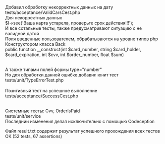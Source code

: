 Добавил обработку некорректных данных на дату<br>
tests/acceptance/ValidCarsCest.php<br>
Для некорректных данных  
        $I->see('Ваша карта устарела, проверьте срок действия!!!');
<br>И все сотальные тесты, также предусматривают ситуацию с не валидной датой
<br>
Поля введенные пользователем, обрабатываются на уровне типов php<br>
Конструктором класса Back
<br>
     public function __construct(int $card_number, string $card_holder, $card_expiration, int $cvv, int $order_number, float $sum)

<br>
А также типами полей формы  type="number" <br>
Но для обработки данной ошибке добавил юнит тест
<br>
tests/unit/TypeErrorTest.php<br> <br>
Позитивный тест на успешное выполнение <br>
tests/acceptance/SuccessCest.php<br><br>

Системные тесты: Cvv, OrderIsPaid<br>
 tests/unit/service
 <br>
 Последнии изменения делал исключительно с помощью Codeception


Файл result.txt содержит результат успешного прохождения всех тестов<br>
OK (52 tests, 67 assertions)


